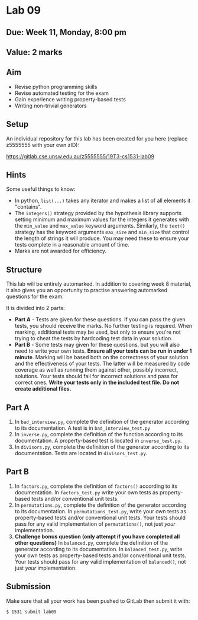 # Lab 09

## Due: Week **11**, Monday, 8:00 pm

## Value: 2 marks

## Aim

* Revise python programming skills
* Revise automated testing for the exam
* Gain experience writing property-based tests
* Writing non-trivial generators

## Setup

An individual repository for this lab has been created for you here (replace z5555555 with your own zID):

https://gitlab.cse.unsw.edu.au/z5555555/19T3-cs1531-lab09

## Hints

Some useful things to know:

* In python, `list(...)` takes any iterator and makes a list of all elements it "contains".
* The `integers()` strategy provided by the hypothesis library supports setting minimum and maximum values for the integers it generates with the `min_value` and `max_value` keyword arguments. Similarly, the `text()` strategy has the keyword arguments `max_size` and `min_size` that control the length of strings it will produce. You may need these to ensure your tests complete in a reasonable amount of time.
* Marks are not awarded for efficiency.

## Structure

This lab will be entirely automarked. In addition to covering week 8 material, it also gives you an opportunity to practise answering automarked questions for the exam.

It is divided into 2 parts:

* **Part A** - Tests are given for these questions. If you can pass the given tests, you should receive the marks. No further testing is required. When marking, additional tests may be used, but only to ensure you're not trying to cheat the tests by hardcoding test data in your solution.
* **Part B** - Some tests may given for these questions, but you will also need to write your own tests. **Ensure all your tests can be run in under 1 minute**. Marking will be based both on the correctness of your solution and the effectiveness of your tests. The latter will be measured by code coverage as well as running them against other, possibly incorrect, solutions. Your tests should fail for incorrect solutions and pass for correct ones. **Write your tests only in the included test file. Do not create additional files.**

## Part A

1. In `bad_interview.py`, complete the definition of the generator according to its documentation. A test is in `bad_interview_test.py`
2. In `inverse.py`, complete the definition of the function according to its documentation. A property-based test is located in `inverse_test.py`.
3. In `divisors.py`, complete the definition of the generator according to its documentation. Tests are located in `divisors_test.py`.

## Part B

1. In `factors.py`, complete the definition of `factors()` according to its documentation. In `factors_test.py` write your own tests as property-based tests and/or conventional unit tests.
2. In `permutations.py`, complete the definition of the generator according to its documentation. In `permutations_test.py`, write your own tests as property-based tests and/or conventional unit tests. Your tests should pass for any valid implementation of `permutations()`, not just *your* implementation.
3. **Challenge bonus question (only attempt if you have completed all other questions)** In `balanced.py`, complete the definition of the generator according to its documentation. In `balanced_test.py`, write your own tests as property-based tests and/or conventional unit tests. Your tests should pass for any valid implementation of `balanced()`, not just *your* implementation.

## Submission

Make sure that all your work has been pushed to GitLab then submit it with:

```bash
$ 1531 submit lab09
```

